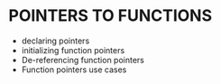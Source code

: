 <h1>POINTERS TO FUNCTIONS</h1>

<ul>
    <li>declaring pointers</li>
    <li>initializing function pointers</li>
    <li>De-referencing function pointers</li>
    <li>Function pointers use cases</li>
</ul>
